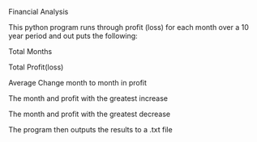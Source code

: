 Financial Analysis

This python program runs through profit (loss) for each month over a 10 year period and out puts the following:

  Total Months

  Total Profit(loss)

  Average Change month to month in profit

  The month and profit with the greatest increase

  The month and profit with the greatest decrease


The program then outputs the results to a .txt file
